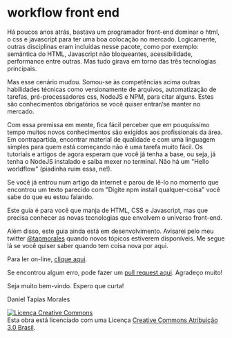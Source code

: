 # workflow front end

Há poucos anos atrás, bastava um programador front-end dominar o html, o css e javascript para ter uma boa colocação no mercado. Logicamente, outras disciplinas eram incluídas nesse pacote, como por exemplo: semântica do HTML, Javascript não bloqueantes, acessibilidade, performance entre outras. Mas tudo girava em torno das três tecnologias principais.

Mas esse cenário mudou. Somou-se às competências acima outras habilidades técnicas como versionamente de arquivos, automatização de tarefas, pré-processadores css, NodeJS e NPM, para citar alguns. Estes são conhecimentos obrigatórios se você quiser entrar/se manter no mercado.

Com essa premissa em mente, fica fácil perceber que em pouquíssimo tempo muitos novos conhecimentos são exigidos aos profissionais da área. Em contrapartida, encontrar material de qualidade e com uma linguagem simples para quem está começando não é uma tarefa muito fácil. Os tutoriais e artigos de agora esperam que você já tenha a base, ou seja, já tenha o NodeJS instalado e saiba mexer no terminal. Não há um "Hello worldflow" (piadinha ruim essa, ne!). 

Se você já entrou num artigo da internet e parou de lê-lo no momento que encontrou um texto parecido com "Digite npm install qualquer-coisa" você sabe do que eu estou falando.

Este guia é para você que manja de HTML, CSS e Javascript, mas que precisa conhecer as novas tecnologias que envolvem o universo front-end. 

Além disso, este guia ainda está em desenvolvimento. Avisarei pelo meu twitter [@tapmorales](http://twitter.com/tapmorales) quando novos tópicos estiverem disponíveis. Me segue lá se você quiser saber quando tem coisa nova por aqui.

Para ler on-line, [clique aqui](https://tapmorales.gitbooks.io/workflow-front-end/content/).

Se encontrou algum erro, pode fazer um [pull request aqui](https://github.com/tapmorales/workflow-front-end). Agradeço muito!

Seja muito bem-vindo. Espero que curta!

Daniel Tapias Morales

<a rel="license" href="http://creativecommons.org/licenses/by-nc-nd/3.0/br/"><img alt="Licença Creative Commons" style="border-width:0" src="https://i.creativecommons.org/l/by-nc-nd/3.0/88x31.png" /></a><br />Esta obra está licenciado com uma Licença <a rel="license" href="http://creativecommons.org/licenses/by-nc-nd/3.0/br/">Creative Commons Atribuição 3.0 Brasil</a>.


